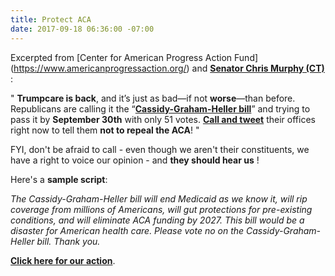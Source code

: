 ```yaml
---
title: Protect ACA
date: 2017-09-18 06:36:00 -07:00
---
```


Excerpted from [Center for American Progress Action Fund] (https://www.americanprogressaction.org/) and [**Senator Chris Murphy (CT)**](https://www.murphy.senate.gov/contact) :

"   **Trumpcare is back**, and it’s just as bad—if not **worse**—than before. Republicans are calling it the “[**Cassidy-Graham-Heller bill**](http://www.politico.com/story/2017/09/17/obamacare-senate-republicans-repeal-242821)” and trying to pass it by **September 30th** with only 51 votes. [**Call and tweet**](https://trumpcaretoolkit.org/) their offices right now to tell them **not to repeal the ACA**!   "

FYI, don't be afraid to call - even though we aren't their constituents, we have a right to voice our opinion - and **they should hear us** !

Here's a **sample script**:

*The Cassidy-Graham-Heller bill will end Medicaid as we know it, will rip coverage from millions of Americans, will gut protections for pre-existing conditions, and will eliminate ACA funding by 2027.  This bill would be a disaster for American health care.  Please vote no on the Cassidy-Graham-Heller bill.  Thank you.*


[**Click here for our action**](https://trumpcaretoolkit.org/). 
